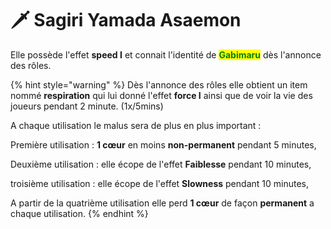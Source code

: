 # 🗡 Sagiri Yamada Asaemon

Elle possède l'effet **speed I** et connait l'identité de <mark style="color:green;">**Gabimaru**</mark> dès l'annonce des rôles.

{% hint style="warning" %}
Dès l'annonce des rôles elle obtient un item nommé **respiration** qui lui donné l'effet **force I** ainsi que de voir la vie des joueurs pendant 2 minute. (1x/5mins)

A chaque utilisation le malus sera de plus en plus important :&#x20;

Première utilisation : **1 cœur** en moins **non-permanent** pendant 5 minutes,

Deuxième utilisation : elle écope de l'effet **Faiblesse** pendant 10 minutes,

troisième utilisation : elle écope de l'effet  **Slowness** pendant 10 minutes,

A partir de la quatrième utilisation elle perd **1 cœur** de façon **permanent** a chaque utilisation.
{% endhint %}

<figure><img src="../../../../.gitbook/assets/anime-hells-paradise.gif" alt=""><figcaption></figcaption></figure>
